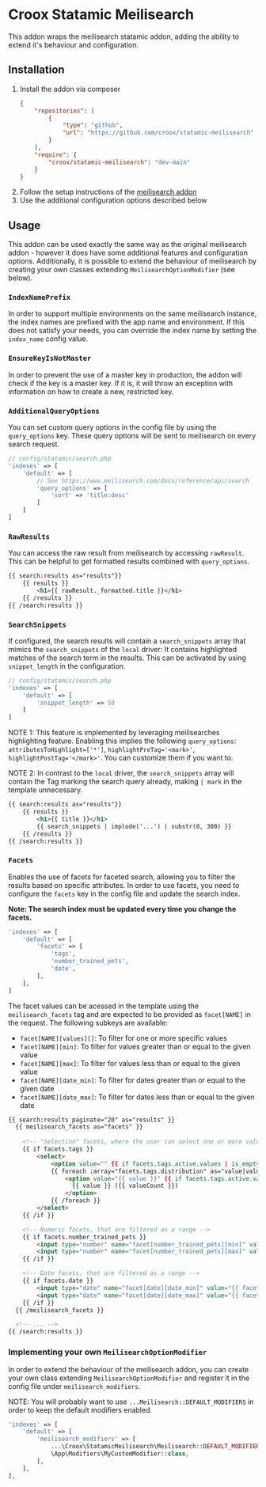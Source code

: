 # Croox Statamic Meilisearch

This addon wraps the meilisearch statamic addon, adding the ability to extend it's
behaviour and configuration.

## Installation

1. Install the addon via composer
    ```json
    {
        "repositories": [
            {
                "type": "github",
                "url": "https://github.com/croox/statamic-meilisearch"
            }
        ],
        "require": {
            "croox/statamic-meilisearch": "dev-main"
        }
    }
    ```
2. Follow the setup instructions of the [meilisearch addon](https://github.comelvenstar/statamic-meilisearch)
3. Use the additional configuration options described below

## Usage

This addon can be used exactly the same way as the original meilisearch addon - however it does
have some additional features and configuration options. Additionally, it is possible to extend
the behaviour of meilisearch by creating your own classes extending `MeilisearchOptionModifier`
(see below).

### `IndexNamePrefix`
In order to support multiple environments on the same meilisearch  instance, the index names are prefixed with the
app name and environment. If this does not satisfy your needs, you can override the index name by setting the
`index_name` config value.

### `EnsureKeyIsNotMaster`
In order to prevent the use of a master key in production, the addon will check if the key is a master key.
If it is, it will throw an exception with information on how to create a new, restricted key.

### `AdditionalQueryOptions`
You can set custom query options in the config file by using the `query_options` key. These query options will be
sent to meilisearch on every search request.

```php
// config/statamic/search.php
'indexes' => [
    'default' => [
        // See https://www.meilisearch.com/docs/reference/api/search
        'query_options' => [
            'sort' => 'title:desc'
        ] 
    ]
]
```

### `RawResults`
You can access the raw result from meilisearch by accessing `rawResult`. This can
be helpful to get formatted results combined with `query_options`.

```html
{{ search:results as="results"}}
    {{ results }}
        <h1>{{ rawResult._formatted.title }}</h1>
    {{ /results }}
{{ /search:results }}
```

### `SearchSnippets`
If configured, the search results will contain a `search_snippets` array that mimics the
`search_snippets` of the `local` driver: It contains highlighted matches of the search term
in the results. This can be activated by using `snippet_length` in the configuration.

```php
// config/statamic/search.php
'indexes' => [
    'default' => [
        'snippet_length' => 50
    ]
]
```

NOTE 1: This feature is implemented by leveraging meilisearches highlighting feature. Enabling this implies the following
        `query_options`: `attributesToHighlight=['*']`, `highlightPreTag='<mark>'`, `highlightPostTag='</mark>'`. You can
        customize them if you want to.

NOTE 2: In contrast to the `local` driver, the `search_snippets` array will contain the Tag marking the search
      query already, making `| mark` in the template unnecessary.

```html
{{ search:results as="results"}}
    {{ results }}
        <h1>{{ title }}</h1>
        {{ search_snippets | implode('...') | substr(0, 300) }}
    {{ /results }}
{{ /search:results }}
```

### `Facets`
Enables the use of facets for faceted search, allowing you to filter the results based on specific attributes.
In order to use facets, you need to configure the `facets` key in the config file and update the search index.

**Note: The search index must be updated every time you change the facets.**
```php
'indexes' => [
    'default' => [
        'facets' => [
            'tags',
            'number_trained_pets',
            'date',
        ],
    ],
]
```

The facet values can be acessed in the template using the `meilisearch_facets` tag and are expected to be provided as
`facet[NAME]` in the request. The following subkeys are available:

* `facet[NAME][values][]`: To filter for one or more specific values
* `facet[NAME][min]`: To filter for values greater than or equal to the given value
* `facet[NAME][max]`: To filter for values less than or equal to the given value
* `facet[NAME][date_min]`: To filter for dates greater than or equal to the given date
* `facet[NAME][date_max]`: To filter for dates less than or equal to the given date

```html
{{ search:results paginate="20" as="results" }}
  {{ meilisearch_facets as="facets" }}
    
    <!-- "Selection" facets, where the user can select one or more values to filter by -->
    {{ if facets.tags }}
        <select>
            <option value="" {{ if facets.tags.active.values | is_empty }}selected{{ /if }}>all</option>
            {{ foreach :array="facets.tags.distribution" as="value|valueCount" }}
                <option value="{{ value }}" {{ if facets.tags.active.values | in_array(value) }}selected="selected"{{ /if }} >
                  {{ value }} ({{ valueCount }})
                </option>
            {{ /foreach }}
        </select>
    {{ /if }}

    <!-- Numeric facets, that are filtered as a range -->
    {{ if facets.number_trained_pets }}
        <input type="number" name="facet[number_trained_pets][min]" value="{{ facets.number_trained_pets.active.min }}" />
        <input type="number" name="facet[number_trained_pets][max]" value="{{ facets.number_trained_pets.active.max }}" />
    {{ /if }}

    <!-- Date facets, that are filtered as a range -->
    {{ if facets.date }}
        <input type="date" name="facet[date][date_min]" value="{{ facets.date.active.date_min | format('Y-m-d') }}" />
        <input type="date" name="facet[date][date_max]" value="{{ facets.date.active.date_max | format('Y-m-d') }}" />
    {{ /if }}
  {{ /meilisearch_facets }}

  <!-- ... -->
{{ /search:results }}
```

### Implementing your own `MeilisearchOptionModifier`
In order to extend the behaviour of the meilisearch addon, you can create your own class extending `MeilisearchOptionModifier`
and register it in the config file under `meilisearch_modifiers`.

NOTE: You will probably want to use `...Meilisearch::DEFAULT_MODIFIERS` in order to keep the default modifiers enabled.

```php
'indexes' => [
    'default' => [
        'meilisearch_modifiers' => [
            ...\Croox\StatamicMeilisearch\Meilisearch::DEFAULT_MODIFIERS,
            \App\Modifiers\MyCustomModifier::class,
        ],
    ],
],
 ```
